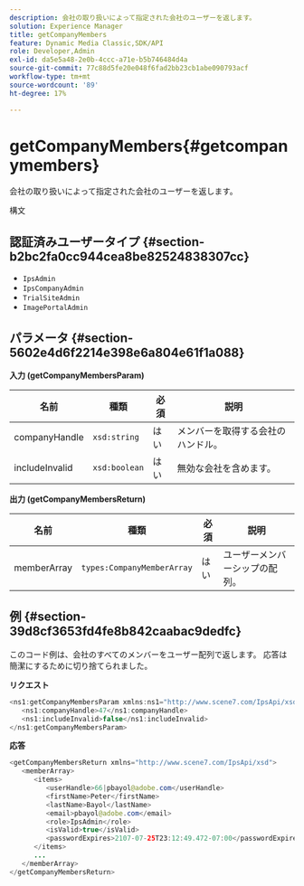 ```yaml
---
description: 会社の取り扱いによって指定された会社のユーザーを返します。
solution: Experience Manager
title: getCompanyMembers
feature: Dynamic Media Classic,SDK/API
role: Developer,Admin
exl-id: da5e5a48-2e0b-4ccc-a71e-b5b746484d4a
source-git-commit: 77c88d5fe20e048f6fad2bb23cb1abe090793acf
workflow-type: tm+mt
source-wordcount: '89'
ht-degree: 17%

---
```


# getCompanyMembers{#getcompanymembers}

会社の取り扱いによって指定された会社のユーザーを返します。

構文

## 認証済みユーザータイプ {#section-b2bc2fa0cc944cea8be82524838307cc}

* `IpsAdmin`
* `IpsCompanyAdmin`
* `TrialSiteAdmin`
* `ImagePortalAdmin`

## パラメータ {#section-5602e4d6f2214e398e6a804e61f1a088}

**入力 (getCompanyMembersParam)**

| 名前 | 種類 | 必須 | 説明 |
|---|---|---|---|
| companyHandle | `xsd:string` | はい | メンバーを取得する会社のハンドル。 |
| includeInvalid | `xsd:boolean` | はい | 無効な会社を含めます。 |

**出力 (getCompanyMembersReturn)**

| 名前 | 種類 | 必須 | 説明 |
|---|---|---|---|
| memberArray | `types:CompanyMemberArray` | はい | ユーザーメンバーシップの配列。 |

## 例 {#section-39d8cf3653fd4fe8b842caabac9dedfc}

このコード例は、会社のすべてのメンバーをユーザー配列で返します。 応答は簡潔にするために切り捨てられました。

**リクエスト**

```java
<ns1:getCompanyMembersParam xmlns:ns1="http://www.scene7.com/IpsApi/xsd">
   <ns1:companyHandle>47</ns1:companyHandle>
   <ns1:includeInvalid>false</ns1:includeInvalid>
</ns1:getCompanyMembersParam>
```

**応答**

```java
<getCompanyMembersReturn xmlns="http://www.scene7.com/IpsApi/xsd">
   <memberArray>
      <items>
         <userHandle>66|pbayol@adobe.com</userHandle>
         <firstName>Peter</firstName>
         <lastName>Bayol</lastName>
         <email>pbayol@adobe.com</email>
         <role>IpsAdmin</role>
         <isValid>true</isValid>
         <passwordExpires>2107-07-25T23:12:49.472-07:00</passwordExpires>
      </items>
      ...
   </memberArray>
</getCompanyMembersReturn>
```
